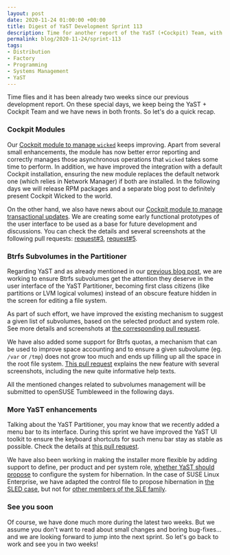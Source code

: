 ```yaml
---
layout: post
date: 2020-11-24 01:00:00 +00:00
title: Digest of YaST Development Sprint 113
description: Time for another report of the YaST (+Cockpit) Team, with news on several fronts
permalink: blog/2020-11-24/sprint-113
tags:
- Distribution
- Factory
- Programming
- Systems Management
- YaST
---
```


Time flies and it has been already two weeks since our previous development report. On these special
days, we keep being the YaST + Cockpit Team and we have news in both fronts. So let's do a quick
recap.

### Cockpit Modules

Our [Cockpit module to manage `wicked`](https://github.com/openSUSE/cockpit-wicked) keeps improving.
Apart from several small enhancements, the module has now better error reporting and correctly
manages those asynchronous operations that `wicked` takes some time to perform. In addition, we have
improved the integration with a default Cockpit installation, ensuring the new module replaces the
default network one (which relies in Network Manager) if both are installed. In the following days
we will release RPM packages and a separate blog post to definitely present Cockpit Wicked to the
world.

On the other hand, we also have news about our [Cockpit module to manage transactional
updates](https://github.com/lslezak/cockpit-transactional-update). We are creating some early
functional prototypes of the user interface to be used as a base for future development and
discussions. You can check the details and several screenshots at the following pull requests:
[request#3](https://github.com/lslezak/cockpit-transactional-update/pull/3),
[request#5](https://github.com/lslezak/cockpit-transactional-update/pull/5).

### Btrfs Subvolumes in the Partitioner

Regarding YaST and as already mentioned in our [previous blog
post]({{site.baseurl}}/blog/2020-11-10/sprint-112), we are working to ensure Btrfs subvolumes get
the attention they deserve in the user interface of the YaST Partitioner, becoming first class
citizens (like partitions or LVM logical volumes) instead of an obscure feature hidden in the screen
for editing a file system.

As part of such effort, we have improved the existing mechanism to suggest a given list of
subvolumes, based on the selected product and system role. See more details and screenshots at
[the corresponding pull request](https://github.com/yast/yast-storage-ng/pull/1164).

We have also added some support for Btrfs quotas, a mechanism that can be used to improve space 
accounting and to ensure a given subvolume (eg. `/var` or `/tmp`) does not grow too much and ends
up filling up all the space in the root file system. [This pull
request](https://github.com/yast/yast-storage-ng/pull/1165) explains the new feature with several
screenshots, including the new quite informative help texts.

All the mentioned changes related to subvolumes management will be submitted to openSUSE Tumbleweed
in the following days.

### More YaST enhancements

Talking about the YaST Partitioner, you may know that we recently added a menu bar to its interface.
During this sprint we have improved the YaST UI toolkit to ensure the keyboard shortcuts for such
menu bar stay as stable as possible. Check the details at [this pull
request](https://github.com/libyui/libyui/pull/175).

We have also been working in making the installer more flexible by adding support to define, per
product and per system role, [whether YaST should
propose](https://github.com/yast/yast-yast2/pull/1115) to configure the system for hibernation. In
the case of SUSE Linux Enterprise, we have adapted the control file to propose hibernation in
[the SLED case](https://github.com/yast/skelcd-control-SLED/pull/101), but not for [other
members of the SLE family](https://github.com/yast/skelcd-control-leanos/pull/69).

### See you soon

Of course, we have done much more during the latest two weeks. But we assume you don't want to read
about small changes and boring bug-fixes... and we are looking forward to jump into the next sprint.
So let's go back to work and see you in two weeks!
